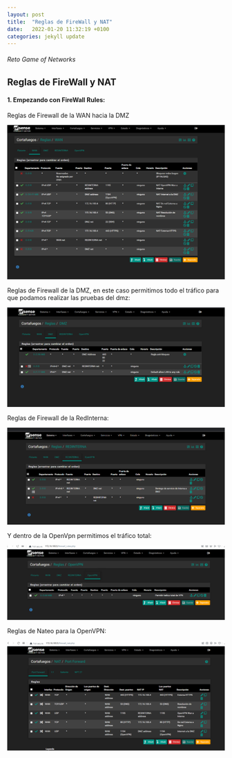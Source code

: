 ```yaml
---
layout: post
title:  "Reglas de FireWall y NAT"
date:   2022-01-20 11:32:19 +0100
categories: jekyll update
---
```

###### Reto Game of Networks

## Reglas de FireWall y NAT

#### 1. Empezando con FireWall Rules:

Reglas de Firewall de la WAN hacia la DMZ

![image-20220224111546890](https://github.com/MaTthewSsD/Reto/blob/gh-pages/_posts/Firewall%20y%20NAT//image-20220224111546890.png?raw=true)

Reglas de Firewall de la DMZ, en este caso permitimos todo el tráfico para que podamos realizar las pruebas del dmz:

![image-20220224111609028](https://github.com/MaTthewSsD/Reto/blob/gh-pages/_posts/Firewall%20y%20NAT/image-20220224111609028.png?raw=true)

Reglas de Firewall de la RedInterna:

![image-20220224111627929](https://github.com/MaTthewSsD/Reto/blob/gh-pages/_posts/Firewall%20y%20NAT/image-20220224111627929.png?raw=true)

Y dentro de la OpenVpn permitimos el tráfico total:

![image-20220224013938195](https://github.com/MaTthewSsD/Reto/blob/gh-pages/_posts/Firewall%20y%20NAT/image-20220224013938195.png?raw=true)

Reglas de Nateo para la OpenVPN:

![image-20220224014055514](https://github.com/MaTthewSsD/Reto/blob/gh-pages/_posts/Firewall%20y%20NAT/image-20220224014055514.png?raw=true)

